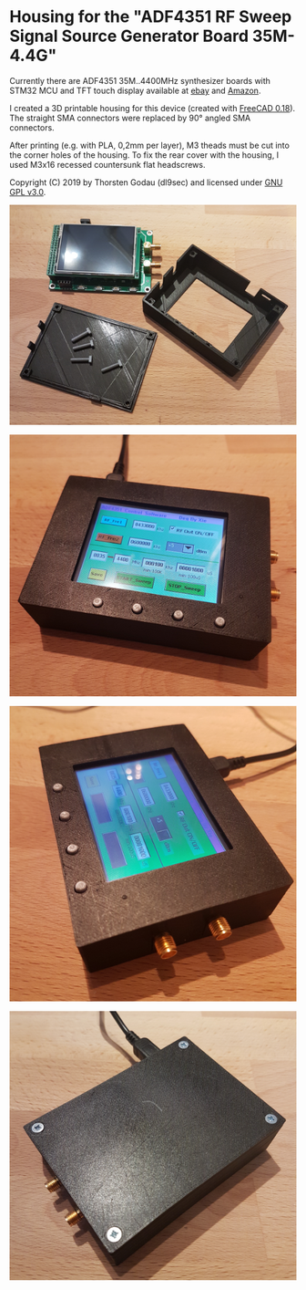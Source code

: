 # Housing for the "ADF4351 RF Sweep Signal Source Generator Board 35M-4.4G"
Currently there are ADF4351 35M..4400MHz synthesizer boards with STM32 MCU and TFT touch display available at [ebay](https://www.ebay.de/sch/i.html?_from=R40&_nkw=ADF4351+RF+Sweep+Signal+Generator+Source+35M-4.4G+STM32+TFT) and [Amazon](https://www.amazon.de/s?k=ADF4351+RF+Sweep+Signal+Generator+Source+35M-4.4G+STM32+TFT).

I created a 3D printable housing for this device (created with [FreeCAD 0.18](https://www.freecadweb.org/)).
The straight SMA connectors were replaced by 90° angled SMA connectors.

After printing (e.g. with PLA, 0,2mm per layer), M3 theads must be cut into the corner holes of the housing.
To fix the rear cover with the housing, I used M3x16 recessed countersunk flat headscrews.

Copyright (C) 2019 by Thorsten Godau (dl9sec) and licensed under [GNU GPL v3.0](https://www.gnu.org/licenses/gpl.html).

![alt Parts of the Housing](https://github.com/dl9sec/ADF4351_SigGen_Housing/raw/master/images/SigGenXie_Housing_Parts.png)

![alt Front view with buttons](https://github.com/dl9sec/ADF4351_SigGen_Housing/raw/master/images/SigGenXie_Housing_FrontButtons.png)

![alt Side view of the SMAs](https://github.com/dl9sec/ADF4351_SigGen_Housing/raw/master/images/SigGenXie_Housing_SideSMA.png)

![alt Rear cover](https://github.com/dl9sec/ADF4351_SigGen_Housing/raw/master/images/SigGenXie_Housing_RearCover.png)